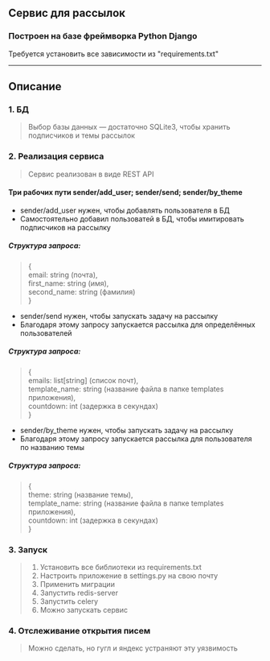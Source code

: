 ## Сервис для рассылок
### Построен на базе фреймворка Python Django 

 Требуется установить все зависимости из "requirements.txt"

___

## Описание

### 1. БД 
> Выбор базы данных — достаточно SQLite3, чтобы хранить подписчиков и темы рассылок

### 2. Реализация сервиса
> Сервис реализован в виде REST API
#### Три рабочих пути sender/add_user; sender/send; sender/by_theme
* sender/add_user нужен, чтобы добавлять пользователя в БД
* Самостоятельно добавил пользоватей в БД, чтобы имитировать подписчиков на рассылку
##### Структура запроса:
> {  
>  email: string (почта),  
   first_name: string (имя),   
>  second_name: string (фамилия)  
> }
* sender/send нужен, чтобы запускать задачу на рассылку
* Благодаря этому запросу запускается рассылка для определённых пользователей
##### Структура запроса:
> {  
>  emails: list[string] (список почт),  
   template_name: string (название файла в папке templates приложения),   
>  countdown: int (задержка в секундах)  
> }
* sender/by_theme нужен, чтобы запускать задачу на рассылку
* Благодаря этому запросу запускается рассылка для пользователя по названию темы
##### Структура запроса:
> {  
>  theme: string (название темы),  
   template_name: string (название файла в папке templates приложения),   
>  countdown: int (задержка в секундах)  
> }
### 3. Запуск
> 1. Установить все библиотеки из requirements.txt
> 2. Настроить приложение в settings.py на свою почту
> 3. Применить миграции
> 4. Запустить redis-server
> 5. Запустить celery 
> 6. Можно запускать сервис
### 4. Отслеживание открытия писем
> Можно сделать, но гугл и яндекс устраняют эту уязвимость
